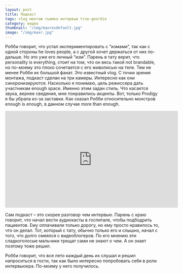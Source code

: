 ```yaml
---
layout: post
title: Подкаст
tags: vlog монтаж съемка интервью true-geordie
category: видео
thumbnail: "/img/maxresdefault.jpg"
image: "/img/maxr.jpg"
---
```



Робби говорит, что устал экспериментировать с “измами”,  так как с одной стороны he loves people, а с другой хочет держаться от них по-дальше. Но это уже его личный “изм”. Парень в тату верит, что personality is everything, стоит на том, что он весь такой not brandable, но по-моему это плохо сочетается с его живописью на теле. Тем не менее Робби их большой фанат. Это известный vlog. С точки зрения монтажа, подкаст сделан на три камеры. Интересно как они синхронизируются. Насколько я понимаю, цель режиссера  дать участникам enough space. Именно этим задан стиль. Что касается звука, вернее сведения, мне понравились акценты. Вот, только Prodigy я бы убрала из-за заставки. Как сказал Робби относительно монстров enough is enough, в данном случае more than enough.


<iframe class="center-media page-media" width="560" height="315" src="https://www.youtube.com/embed/aR_0zCBdI2k" frameborder="0" allow="autoplay; encrypted-media" allowfullscreen></iframe>

Сам подкаст – это скорее разговор чем интервью. Парень с краю говорит, что начал вести аудиокасты в госпитале, чтобы подбодрить пациентов. Ему оплачивали только дорогу, но ему просто нравилось то, что он делал. Тот, который с тату, обычно только его и слышно, начал с того, что долго смеялся с видеоблогеров. По его мнению эти сладкоголосые мальчики трещат сами не знают о чем. А он знает поэтому тоже решил.

Робби говорит, что все лето каждый день их слушал и решил напроситься в гости, так как было интересно попробовать себя в роли интервьюера. По-моему у него получилось.
